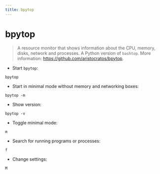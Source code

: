 ```yaml
---
title: bpytop
---
```

# bpytop

> A resource monitor that shows information about the CPU, memory, disks, network and processes.
> A Python version of `bashtop`.
> More information: <https://github.com/aristocratos/bpytop>.

- Start `bpytop`:

`bpytop`

- Start in minimal mode without memory and networking boxes:

`bpytop -m`

- Show version:

`bpytop -v`

- Toggle minimal mode:

`m`

- Search for running programs or processes:

`f`

- Change settings:

`M`
